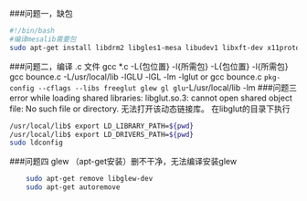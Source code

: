 
###问题一，缺包
```sh
#!/bin/bash
#编译mesalib需要包
sudo apt-get install libdrm2 libgles1-mesa libudev1 libxft-dev x11proto-dri2-dev xutils-dev libdrm-dev xcb libx11-xcb-dev libxcb-glx0 libxcb-glx0-dev xorg-dev libxcb-dri2-0-dev x11proto-dri3-dev flex bison libegl1-mesa-dev libgles1-mesa-dev libgles2-mesa-dev libudev-dev libdrm-dev libxcb-xfixes0 libxcb-xfixes0-dev llvm g++ libva-dev libglew-dev freeglut3-dev
```
###问题二，编译 .c 文件
	gcc *.c -L{包位置} -l{所需包} -L{包位置} -l{所需包}
	gcc bounce.c -L/usr/local/lib -lGLU -lGL  -lm -lglut 
	or
	gcc bounce.c `pkg-config --cflags --libs freeglut glew gl glu`-L/usr/local/lib -lm
###问题三 error while loading shared libraries: libglut.so.3: cannot open shared object file: No such file or directory. 无法打开该动态链接库。
在libglut的目录下执行
```sh
/usr/local/lib$ export LD_LIBRARY_PATH=${pwd}
/usr/local/lib$ export LD_DRIVERS_PATH=${pwd}
sudo ldconfig 
```
###问题四 glew （apt-get安装）删不干净，无法编译安装glew
```sh
	sudo apt-get remove libglew-dev
	sudo apt-get autoremove
```
